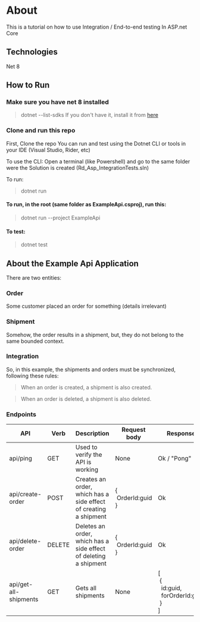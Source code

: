 # About
This is a tutorial on how to use Integration / End-to-end testing In ASP.net Core

## Technologies
Net 8

## How to Run
### Make sure you have net 8 installed
> dotnet --list-sdks
If you don't have it, install it from [here](https://dotnet.microsoft.com/en-us/download/dotnet/8.0)

### Clone and run this repo
First, Clone the repo
You can run and test using the Dotnet CLI or tools in your IDE (Visual Studio, Rider, etc)

To use the CLI:
Open a terminal (like Powershell) and go to the same folder were the Solution is created (Rd_Asp_IntegrationTests.sln)

To run:
> dotnet run

#### To run, in the root (same folder as ExampleApi.csproj), run this:
> dotnet run --project ExampleApi
#### To test:
> dotnet test

## About the Example Api Application
There are two entities:

### Order
Some customer placed an order for something (details irrelevant)

### Shipment
Somehow, the order results in a shipment, but, they do not belong to the same
bounded context.

### Integration
So, in this example, the shipments and orders must be synchronized,
following these rules:

> When an order is created, a shipment is also created.

> When an order is deleted, a shipment is also deleted.

### Endpoints
| API                   | Verb   | Description                                                      | Request body             | Response                                               |
|-----------------------|--------|------------------------------------------------------------------|--------------------------|--------------------------------------------------------|
| api/ping              | GET    | Used to verify the API is working                                | None                     | Ok / "Pong"                                            |
| api/create-order      | POST   | Creates an order, which has a side effect of creating a shipment | {<br/>&nbsp;OrderId:guid<br/>} | Ok                                                     |
| api/delete-order      | DELETE | Deletes an order, which has a side effect of deleting a shipment | {<br/>&nbsp;OrderId:guid<br/>} | Ok                                                     |
| api/get-all-shipments | GET    | Gets all shipments                                               | None                     | [<br/>&nbsp;{<br/>&nbsp;&nbsp;id:guid, <br/>&nbsp;&nbsp;forOrderId:guid<br/>&nbsp;}<br/>] |

